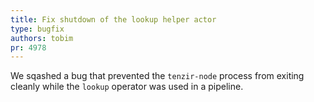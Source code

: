 ```yaml
---
title: Fix shutdown of the lookup helper actor
type: bugfix
authors: tobim
pr: 4978
---
```


We sqashed a bug that prevented the `tenzir-node` process from exiting cleanly
while the `lookup` operator was used in a pipeline.
